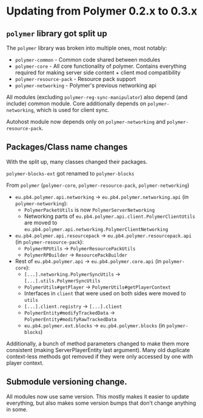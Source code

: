 # Updating from Polymer 0.2.x to 0.3.x

## `polymer` library got split up
The `polymer` library was broken into multiple ones, most notably:

- `polymer-common` - Common code shared between modules
- `polymer-core` - All core functionality of polymer. Contains everything required for making server side content + client mod compatibility
- `polymer-resource-pack` - Resource pack support
- `polymer-networking` - Polymer's previous networking api

All modules (excluding `polymer-reg-sync-manipulator`) also depend (and include) common module.
Core additionally depends on `polymer-networking`, which is used for client sync.

Autohost module now depends only on `polymer-networking` and `polymer-resource-pack`.

## Packages/Class name changes

With the split up, many classes changed their packages.

`polymer-blocks-ext` got renamed to `polymer-blocks`

From `polymer` (`polymer-core`, `polymer-resource-pack`, `polymer-networking`)

- `eu.pb4.polymer.api.networking` -> `eu.pb4.polymer.networking.api` (in `polymer-networking`):
    - `PolymerPacketUtils` is now `PolymerServerNetworking` 
    - Networking parts of `eu.pb4.polymer.api.client.PolymerClientUtils` are moved to `eu.pb4.polymer.api.networking.PolymerClientNetworking`
- `eu.pb4.polymer.api.resourcepack` -> `eu.pb4.polymer.resourcepack.api` (in `polymer-resource-pack`):
    - `PolymerRPUtils` -> `PolymerResourcePackUtils`
    - `PolymerRPBuilder` -> `ResourcePackBuilder`
- Rest of `eu.pb4.polymer.api` -> `eu.pb4.polymer.core.api` (in `polymer-core`):
    - `[...].networking.PolymerSyncUtils` -> `[...].utils.PolymerSyncUtils`
    - `PolymerUtils#getPlayer` -> `PolymerUtils#getPlayerContext`
    - Interfaces in `client` that were used on both sides were moved to `utils`
    - `[...].client.registry` -> `[...].client`
    - `PolymerEntity#modifyTrackedData` -> `PolymerEntity#modifyRawTrackedData`
    - `eu.pb4.polymer.ext.blocks` -> `eu.pb4.polymer.blocks` (in `polymer-blocks`)

Additionally, a bunch of method parameters changed to make them more consistent (making ServerPlayerEntity last argument).
Many old duplicate context-less methods got removed if they were only accessed by one with player context.

## Submodule versioning change.
All modules now use same version. This mostly makes it easier to update everything, but also makes some version bumps that don't change anything in some.

